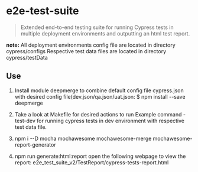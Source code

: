 # e2e-test-suite

> Extended end-to-end testing suite for running Cypress tests in multiple deployment environments and outputting an html test report.

**note:**
All deployment environments config file are located in directory cypress/configs
Respective test data files are located in directory cypress/testData

## Use

1. Install module deepmerge to combine default config file cypress.json with desired config file(dev.json/qa.json/uat.json:
$ npm install --save deepmerge

2. Take a look at Makefile for desired actions to run
Example command - test-dev for running cypress tests in dev environment with respective test data file.

3. npm i --D mocha mochawesome mochawesome-merge mochawesome-report-generator

3. npm run generate:html:report
open the following webpage to view the report:
e2e_test_suite_v2/TestReport/cypress-tests-report.html
